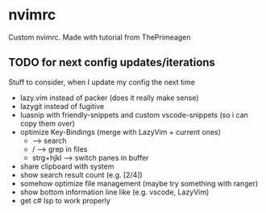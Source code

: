 # nvimrc
Custom nvimrc. Made with tutorial from ThePrimeagen

## TODO for next config updates/iterations

Stuff to consider, when I update my config the next time

- lazy.vim instead of packer (does it really make sense)
- lazygit instead of fugitive
- luasnip with friendly-snippets and custom vscode-snippets (so i can copy them over)
- optimize Key-Bindings (merge with LazyVim + current ones)
    - <leader><leader> --> search
    - <leader><leader>/ --> grep in files
    - strg+hjkl --> switch panes in buffer
- share clipboard with system
- show search result count (e.g. [2/4])
- somehow optimize file management (maybe try something with ranger)
- show bottom information line like (e.g. vscode, LazyVim)
- get c# lsp to work properly
